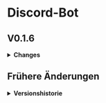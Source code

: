 # Discord-Bot

## V0.1.6
<details>
  <summary><b>Changes</b></summary>
  <b>Frontend</b>
  
  - on_member_online_event hinzugefügt, was eine Nachricht sendet, wenn ein Mitglied on kommt

  <b>Backend</b>
  
  - Code modularer gemacht
</details>

## Frühere Änderungen

<details>
  <summary><b>Versionshistorie</b></summary>
  
  ## V0.1.5.1
  <details>
    <summary><b>Changes</b></summary>
    <b>Backend</b>
    
    - Code neu organisiert
  </details>


  ## V0.1.5
  <details>
    <summary><b>Changes</b></summary>
    <b>Frontend</b>
    
    - Kleiner Bug-Fix, bei dem Schnauze! immer ausgelöst wurde
    - Command /submit_idea hinzugefügt, um Ideen in ein docs zu schreiben
    <b>Backend</b>
    
    - Utils Folder hinzugefügt
    - command_loader.py erstellt, um Code modularer zu machen
  </details>
  
  ## V0.1.4
  <details>
    <summary><b>Changes</b></summary>
    <b>Frontend</b>
    
    - Webhook für Updates hinzugefügt
    - Kleiner Bug-Fix
  </details>
  
  ## V0.1.3
  <details>
    <summary><b>Changes</b></summary>
    <b>Backend</b>
    
    - .env hinzugefügt, um Token geheim zu halten
  </details>
  
  
  ## V0.1.2
  <details>
    <summary><b>Changes</b></summary>
    <b>Frontend</b>
    
    - Kacken Command hinzugefügt
    - Schnauze!
    <b>Backend</b>
    
    - README formatiert
  </details>
  
  ## V0.1.1
  <details>
    <summary><b>Changes</b></summary>
    <b>Backend</b>
    
    - Kleiner Bug-Fix
  </details>
  
  ## V0.1
  <details>
    <summary><b>Changes</b></summary>
    <b>Frontend</b>
    
    - erster Slash-Command hinzugefügt
    <b>Backend</b>
    
    - Bot läuft
    - Code aufgeräumt
    - README.md aktualisiert
  </details>
</details>
